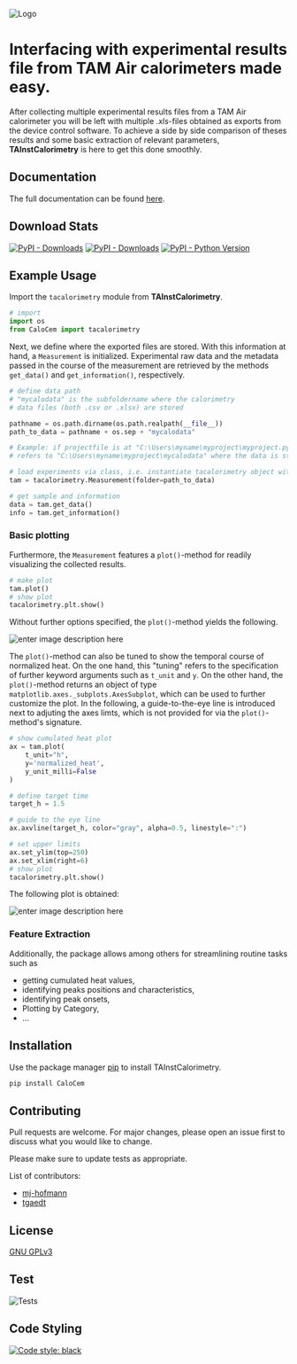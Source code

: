 ![Logo](https://github.com/mj-hofmann/CaloCem/blob/main/icon/icon.png?raw=true)

# Interfacing with experimental results file from TAM Air calorimeters made easy.

After collecting multiple experimental results files from a TAM Air calorimeter you will be left with multiple *.xls*-files obtained as exports from the device control software. To achieve a side by side comparison of theses results and some basic extraction of relevant parameters, **TAInstCalorimetry** is here to get this done smoothly.

## Documentation
The full documentation can be found [here](https://mj-hofmann.github.io/TAInstCalorimetry/).

## Download Stats

[![PyPI - Downloads](https://img.shields.io/pypi/dm/calocem.svg?color=blue&label=Downloads&logo=pypi&logoColor=gold)](https://pepy.tech/project/tainstcalorimetry)
[![PyPI - Downloads](https://static.pepy.tech/personalized-badge/tainstcalorimetry?period=total&units=none&left_color=black&right_color=grey&left_text=Downloads)](https://pepy.tech/project/tainstcalorimetry)
[![PyPI - Python Version](https://img.shields.io/pypi/pyversions/tainstcalorimetry.svg?logo=python&label=Python&logoColor=gold)](https://pypi.org/project/tainstcalorimetry/) 


## Example Usage

Import the ```tacalorimetry``` module from **TAInstCalorimetry**.

```python
# import
import os
from CaloCem import tacalorimetry
```

Next, we define where the exported files are stored. With this information at hand, a ```Measurement``` is initialized. Experimental raw data and the metadata passed in the course of the measurement are retrieved by the methods ```get_data()``` and ```get_information()```, respectively.

```python
# define data path
# "mycalodata" is the subfoldername where the calorimetry
# data files (both .csv or .xlsx) are stored

pathname = os.path.dirname(os.path.realpath(__file__))
path_to_data = pathname + os.sep + "mycalodata"

# Example: if projectfile is at "C:\Users\myname\myproject\myproject.py", then "mydata"
# refers to "C:\Users\myname\myproject\mycalodata" where the data is stored

# load experiments via class, i.e. instantiate tacalorimetry object with data
tam = tacalorimetry.Measurement(folder=path_to_data)

# get sample and information
data = tam.get_data()
info = tam.get_information()
```

### Basic plotting

Furthermore, the ```Measurement``` features a ```plot()```-method for readily visualizing the collected results.

```python
# make plot
tam.plot()
# show plot
tacalorimetry.plt.show()
```

Without further options specified, the ```plot()```-method yields the following.

![enter image description here](https://github.com/mj-hofmann/TAInstCalorimetry/blob/main/tests/plots/Figure%202022-08-08%20112743.png?raw=true)

The ```plot()```-method can also be tuned to show the temporal course of normalized heat. On the one hand, this "tuning" refers to the specification of further keyword arguments such as ```t_unit``` and ```y```. On the other hand, the ```plot()```-method returns an object of type ```matplotlib.axes._subplots.AxesSubplot```, which can be used to further customize the plot. In the following, a guide-to-the-eye line is introduced next to adjuting the axes limts, which is not provided for via the ```plot()```-method's signature.

```python
# show cumulated heat plot
ax = tam.plot(
    t_unit="h",
    y='normalized_heat',
    y_unit_milli=False
)

# define target time
target_h = 1.5

# guide to the eye line
ax.axvline(target_h, color="gray", alpha=0.5, linestyle=":")

# set upper limits
ax.set_ylim(top=250)
ax.set_xlim(right=6)
# show plot
tacalorimetry.plt.show()
```
The following plot is obtained:

![enter image description here](https://github.com/mj-hofmann/TAInstCalorimetry/blob/main/tests/plots/Figure%202022-08-19%20085928.png?raw=true)

### Feature Extraction

Additionally, the package allows among others for streamlining routine tasks such as

- getting cumulated heat values,
- identifying peaks positions and characteristics,
- identifying peak onsets,
- Plotting by Category,
- ...

## Installation

Use the package manager [pip](https://pip.pypa.io/en/stable/) to install TAInstCalorimetry.

```bash
pip install CaloCem
```

## Contributing
Pull requests are welcome. For major changes, please open an issue first to discuss what you would like to change.

Please make sure to update tests as appropriate.

List of contributors:
- [mj-hofmann](https://github.com/mj-hofmann)
- [tgaedt](https://github.com/tgaedt)

## License
[GNU GPLv3](https://choosealicense.com/licenses/gpl-3.0/#)


## Test
![Tests](https://github.com/mj-hofmann/TAInstCalorimetry/actions/workflows/run-tests.yml/badge.svg)

## Code Styling

[![Code style: black](https://img.shields.io/badge/code%20style-black-000000.svg)](https://github.com/psf/black)
